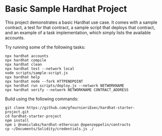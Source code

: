 # Basic Sample Hardhat Project

This project demonstrates a basic Hardhat use case. It comes with a sample contract, a test for that contract, a sample script that deploys that contract, and an example of a task implementation, which simply lists the available accounts.

Try running some of the following tasks:

```shell
npx hardhat accounts
npx hardhat compile
npx hardhat clean
npx hardhat test --network local         
node scripts/sample-script.js
npx hardhat help
npx hardhat node --fork HTTPENDPOINT
npx hardhat run scripts/deploy.js --network NETWORKNAME
npx hardhat verify --network NETWORKNAME CONTRACT_ADDRESS

```
Build using the following commands:
```
git clone https://github.com/gfournieriExec/hardhat-starter-project.git
cd hardhat-starter-project
npm install
npm i @nomiclabs/hardhat-etherscan @openzeppelin/contracts
cp ~/Documents/Solidity/credentials.js ./
```

